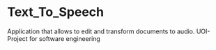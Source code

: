 # Text_To_Speech
Application that allows to edit and transform documents to  audio. UOI-Project for software engineering 
